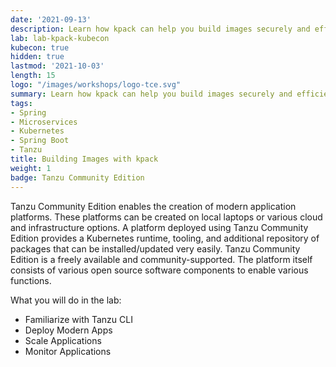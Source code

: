 ```yaml
---
date: '2021-09-13'
description: Learn how kpack can help you build images securely and efficiently
lab: lab-kpack-kubecon
kubecon: true
hidden: true
lastmod: '2021-10-03'
length: 15
logo: "/images/workshops/logo-tce.svg"
summary: Learn how kpack can help you build images securely and efficiently
tags:
- Spring
- Microservices
- Kubernetes
- Spring Boot
- Tanzu
title: Building Images with kpack
weight: 1
badge: Tanzu Community Edition
---
```


Tanzu Community Edition enables the creation of modern application platforms. These platforms can be created on local laptops or various cloud and infrastructure options. A platform deployed using Tanzu Community Edition provides a Kubernetes runtime, tooling, and additional repository of packages that can be installed/updated very easily. Tanzu Community Edition is a freely available and community-supported. The platform itself consists of various open source software components to enable various functions. 

What you will do in the lab:
- Familiarize with Tanzu CLI
- Deploy Modern Apps
- Scale Applications
- Monitor Applications